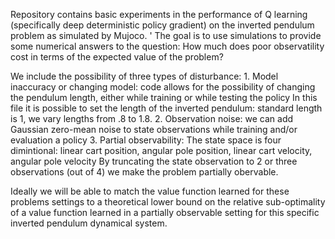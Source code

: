 Repository contains basic experiments in the performance of Q learning (specifically deep deterministic policy gradient) on the inverted pendulum problem as simulated by Mujoco.  '
The goal is to use simulations to provide some numerical answers to the question: How much does poor observatility cost in terms of the expected value of the problem? 

We include the possibility of three types of disturbance:
    1. Model inaccuracy or changing model: code allows for the possibility of changing the pendulum length, either while training or while testing the policy
        In this file it is possible to set the length of the inverted pendulum: standard length is 1, we vary lengths from .8 to 1.8.
    2. Observation noise: we can add Gaussian zero-mean noise to state observations while training and/or evaluation a policy
    3. Partial observability: The state space is four dimintional: linear cart position, angular pole position, linear cart velocity, angular pole velocity
        By truncating the state observation to 2 or three observations (out of 4) we make the problem partially obervable.  

Ideally we will be able to match the value function learned for these problems settings to a theoretical lower bound on the relative sub-optimality of a value function learned in a partially observable setting for this specific inverted pendulum dynamical system.
